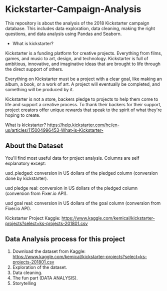 # Kickstarter-Campaign-Analysis
This repository is about the analysis of the 2018 Kickstarter campaign database. This includes data exploration, data cleaning, making the right questions, and data analysis using Pandas and Seaborn.

- What is kickstarter?

Kickstarter is a funding platform for creative projects. Everything from films, games, and music to art, design, and technology. Kickstarter is full of ambitious, innovative, and imaginative ideas that are brought to life through the direct support of others.

Everything on Kickstarter must be a project with a clear goal, like making an album, a book, or a work of art. A project will eventually be completed, and something will be produced by it.

Kickstarter is not a store, backers pledge to projects to help them come to life and support a creative process. To thank their backers for their support, project creators offer unique rewards that speak to the spirit of what they're hoping to create.

What is kickstarter? https://help.kickstarter.com/hc/en-us/articles/115004996453-What-is-Kickstarter-

## About the Dataset

You'll find most useful data for project analysis. Columns are self explanatory except:

usd_pledged: conversion in US dollars of the pledged column (conversion done by kickstarter).

usd pledge real: conversion in US dollars of the pledged column (conversion from Fixer.io API).

usd goal real: conversion in US dollars of the goal column (conversion from Fixer.io API).

Kickstarter Project Kaggle: https://www.kaggle.com/kemical/kickstarter-projects?select=ks-projects-201801.csv

## Data Analysis process for this project

1. Download the dataset from Kaggle: https://www.kaggle.com/kemical/kickstarter-projects?select=ks-projects-201801.csv
2. Exploration of the dataset.
3. Data cleaning.
4. The fun part (DATA ANALYSIS).
5. Storytelling
